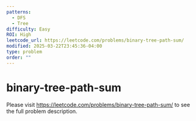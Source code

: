 ```yaml
---
patterns:
  - DFS
  - Tree
difficulty: Easy
ROI: High
leetcode_url: https://leetcode.com/problems/binary-tree-path-sum/
modified: 2025-03-22T23:45:36-04:00
type: problem
order: ""
---
```


# binary-tree-path-sum

Please visit https://leetcode.com/problems/binary-tree-path-sum/ to see the full problem description.
